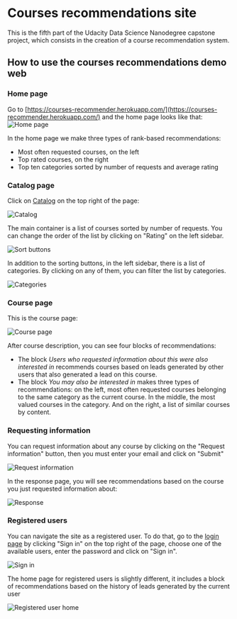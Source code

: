# Courses recommendations site
This is the fifth part of the Udacity Data Science Nanodegree capstone project, which consists in the creation of a course recommendation system.

## How to use the courses recommendations demo web

### Home page

Go to [https://courses-recommender.herokuapp.com/](https://courses-recommender.herokuapp.com/) and the home page looks like that:
![Home page](https://github.com/fdelgados/recommendations-web/blob/master/img/home_screenshot.png)

In the home page we make three types of rank-based recommendations:
    
* Most often requested courses, on the left
* Top rated courses, on the right
* Top ten categories sorted by number of requests and average rating
    
### Catalog page
Click on [Catalog](https://courses-recommender.herokuapp.com/catalog) on the top right of the page:

![Catalog](https://github.com/fdelgados/recommendations-web/blob/master/img/catalog_page.png)

The main container is a list of courses sorted by number of requests. You can change the order of the list by clicking on "Rating"
on the left sidebar.

![Sort buttons](https://github.com/fdelgados/recommendations-web/blob/master/img/sort_buttons.png)

In addition to the sorting buttons, in the left sidebar, there is a list of categories. By clicking on any of them, you can filter the list by categories.

![Categories](https://github.com/fdelgados/recommendations-web/blob/master/img/categories.png)

### Course page
This is the course page:

![Course page](https://github.com/fdelgados/recommendations-web/blob/master/img/course_page.png)

After course description, you can see four blocks of recommendations:

* The block *Users who requested information about this were also interested in* recommends courses based on leads generated
by other users that also generated a lead on this course.
* The block *You may also be interested in* makes three types of recommendations: on the left, most often requested courses belonging to the same category as the current course.
In the middle, the most valued courses in the category. And on the right, a list of similar courses by content.

### Requesting information

You can request information about any course by clicking on the "Request information" button, then you must enter your email and click on "Submit"

![Request information](https://github.com/fdelgados/recommendations-web/blob/master/img/request_info.png)

In the response page, you will see recommendations based on the course you just requested information about:

![Response](https://github.com/fdelgados/recommendations-web/blob/master/img/response.png)

### Registered users

You can navigate the site as a registered user. To do that, go to the [login page](https://courses-recommender.herokuapp.com/login) by clicking "Sign in" on the top right of the page,
choose one of the available users, enter the password and click on "Sign in".

![Sign in](https://github.com/fdelgados/recommendations-web/blob/master/img/sign_in.png)

The home page for registered users is slightly different, it includes a block of recommendations based on the history of leads generated by the current user

![Registered user home](https://github.com/fdelgados/recommendations-web/blob/master/img/registered_user_home.png)
